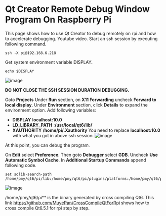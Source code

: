 # Qt Creator Remote Debug Window Program On Raspberry Pi
This page shows how to use Qt Creator to debug remotely on rpi and how to accelerate debugging. Youtube video.
Start an ssh session by executing following command.
```
ssh -X pi@192.168.6.218
```
Get system environment variable DISPLAY.
```
echo $DISPLAY
```
![image](https://github.com/MuyePan/QtCreatorRemoteDebugOnRpi/assets/136073506/9ef3f271-46be-45a2-85a2-3df690224861)

**DO NOT CLOSE THE SSH SESSION DURATION DEBUGGING.**

Goto **Projects**
Under **Run** section, on **X11 Forwarding** uncheck **Forward to local display**. 
Under **Environment** section, click **Details** to expand the environment option. Add following variables:
- **DISPLAY** **localhost:10.0**
- **LD_LIBRARY_PATH** **:/usr/local/qt6/lib/**
- **XAUTHORITY** **/home/pi/.Xauthority**
You need to replace **localhost:10.0** with what you got in above ssh session.
![image](https://github.com/MuyePan/QtCreatorRemoteDebugOnRpi/assets/136073506/54e28040-fabd-41b0-8179-a4df4b629504)

At this point, you can debug the program.

On **Edit** select **Preference**. Then goto **Debugger** select **GDB**. Uncheck **Use Automatic Symbol Cache**. In **Additional Startup Commands** append following code.
```
set solib-search-path /home/pmy/qt6/pi/lib:/home/pmy/qt6/pi/plugins/platforms:/home/pmy/qt6/pi/plugins/platforminputcontexts/:/home/pmy/qt6/pi/plugins/imageformats/
```
![image](https://github.com/MuyePan/QtCreatorRemoteDebugOnRpi/assets/136073506/32f48fbc-d0ca-4865-b8ef-5fb28ede8474)

/home/pmy/qt6/pi** is the binary generated by cross compiling Qt6. This link https://github.com/MuyePan/CrossCompileQtForRpi shows how to cross compile Qt6.5.1 
for rpi step by step.

